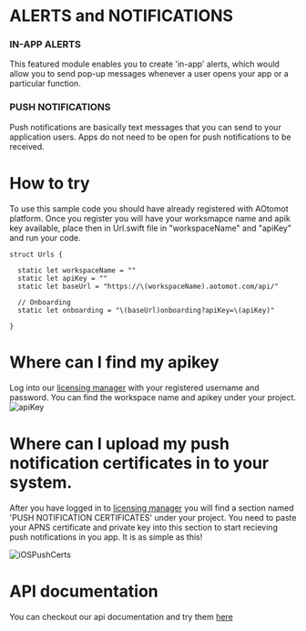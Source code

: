 # ALERTS and NOTIFICATIONS

### IN-APP ALERTS
This featured module enables you to create 'in-app' alerts, which would allow you to send pop-up messages whenever a user opens your app or a particular function.
	
### PUSH NOTIFICATIONS
Push notifications are basically text messages that you can send to your application users. Apps do not need to be open for push notifications to be received.

# How to try
To use this sample code you should have already registered with AOtomot platform. Once you register you will have your worksmapce name and apik key available, place then in Url.swift file in "workspaceName" and "apiKey" and run your code.
```
struct Urls {

  static let workspaceName = ""
  static let apiKey = ""
  static let baseUrl = "https://\(workspaceName).aotomot.com/api/"
  
  // Onboarding
  static let onboarding = "\(baseUrl)onboarding?apiKey=\(apiKey)"

}
```

# Where can I find my apikey
Log into our [licensing manager](https://aotomot.com/login/) with your registered username and password. You can find the workspace name and apikey under your project.
![apiKey](https://user-images.githubusercontent.com/54090983/63316567-ac7b3100-c352-11e9-8038-ff91c287be7f.png)

# Where can I upload my push notification certificates in to your system.
After you have logged in to [licensing manager](https://aotomot.com/login/) you will find a section named 'PUSH NOTIFICATION CERTIFICATES' under your project. You need to paste your APNS certificate and private key into this section to start recieving push notifications in you app. It is as simple as this!

![iOSPushCerts](https://user-images.githubusercontent.com/54090983/63316845-cec17e80-c353-11e9-91a8-77e83d7a935a.png)

# API documentation
You can checkout our api documentation and try them [here](https://docs.aotomot.com/reference/notification-overview) 
